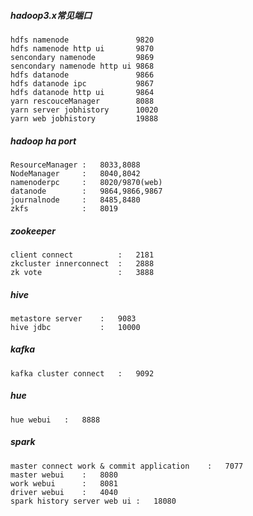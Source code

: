 ##### hadoop3.x常见端口

```
hdfs namenode				9820
hdfs namenode http ui		9870
sencondary namenode			9869
sencondary namenode http ui	9868
hdfs datanode				9866
hdfs datanode ipc			9867
hdfs datanode http ui		9864
yarn rescouceManager		8088
yarn server jobhistory		10020
yarn web jobhistory			19888
```

##### hadoop ha port

```
ResourceManager	:	8033,8088
NodeManager		:	8040,8042
namenoderpc		:	8020/9870(web)
datanode		:	9864,9866,9867
journalnode 	:	8485,8480
zkfs			:	8019
```

##### zookeeper

```
client connect			:	2181
zkcluster innerconnect	:	2888
zk vote					:	3888
```

##### hive 

```
metastore server	:	9083
hive jdbc			:	10000
```

##### kafka

```
kafka cluster connect	:	9092
```

##### hue

```
hue webui	:	8888
```

##### spark

```
master connect work & commit application	:	7077
master webui	:	8080
work webui		:	8081
driver webui	:	4040
spark history server web ui	:	18080
```

